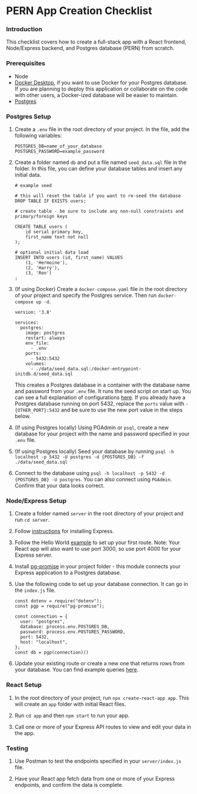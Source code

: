 # PERN App Creation Checklist

### Introduction

This checklist covers how to create a full-stack app with a React frontend, Node/Express backend, and Postgres database (PERN) from scratch.

### Prerequisites

- Node
- [Docker Desktop](https://docs.docker.com/get-docker/), if you want to use Docker for your Postgres database. If you are planning to deploy this application or collaborate on the code with other users, a Docker-ized database will be easier to maintain.
- [Postgres](../databases/installing-postgresql.md)

### Postgres Setup

1. Create a `.env` file in the root directory of your project. In the file, add the following variables:

    ```
    POSTGRES_DB=name_of_your_database
    POSTGRES_PASSWORD=example_password
    ```

1. Create a folder named `db` and put a file named `seed_data.sql` file in the folder. In this file, you can define your database tables and insert any initial data. 

    ```
    # example seed

    # this will reset the table if you want to re-seed the database
    DROP TABLE IF EXISTS users;

    # create table - be sure to include any non-null constraints and primary/foreign keys

    CREATE TABLE users (
        id serial primary key,
        first_name text not null
    );

    # optional initial data load
    INSERT INTO users (id, first_name) VALUES 
        (1, 'Hermoine'),
        (2, 'Harry'),
        (3, 'Ron')
    ;

    ```

1. (If using Docker) Create a `docker-compose.yaml` file in the root directory of your project and specify the Postgres service.  Then run `docker-compose up -d`.
    ```
    version: '3.8'
    
    services:
      postgres:
        image: postgres
        restart: always
        env_file:
          - .env
        ports:
          - 5432:5432
        volumes:
          - ./data/seed_data.sql:/docker-entrypoint-initdb.d/seed_data.sql

    ```
    This creates a Postgres database in a container with the database name and password from your `.env` file. It runs the seed script on start up. You can see a full explanation of configurations [here](https://hub.docker.com/_/postgres). If you already have a Postgres database running on port 5432, replace the `ports` value with `- {OTHER_PORT}:5432` and be sure to use the new port value in the steps below.

1. (If using Postgres locally) Using PGAdmin or `psql`, create a new database for your project with the name and password specified in your `.env` file.

1. (If using Postgres locally) Seed your database by running `psql -h localhost -p 5432 -U postgres -d {POSTGRES_DB} -f ./data/seed_data.sql`

1. Connect to the database using `psql -h localhost -p 5432 -d {POSTGRES_DB} -U postgres`. You can also connect using `PGAdmin`. Confirm that your data looks correct.

### Node/Express Setup

1. Create a folder named `server` in the root directory of your project and run `cd server`.

1. Follow [instructions](https://expressjs.com/en/starter/installing.html) for installing Express.

1. Follow the Hello World [example](https://expressjs.com/en/starter/hello-world.html) to set up your first route. Note: Your React app will also want to use port 3000, so use port 4000 for your Express server.

1. Install [pg-promise](https://vitaly-t.github.io/pg-promise/index.html) in your project folder - this module connects your Express application to a Postgres database.

1. Use the following code to set up your database connection. It can go in the `index.js` file.

    ```
    const dotenv = require("dotenv");
    const pgp = require("pg-promise");

    const connection = {
      user: "postgres",
      database: process.env.POSTGRES_DB,
      password: process.env.POSTGRES_PASSWORD,
      port: 5432,
      host: "localhost",
    };
    const db = pgp(connection)()
    ```

1. Update your existing route or create a new one that returns rows from your database. You can find example queries [here](https://github.com/vitaly-t/pg-promise/wiki/Learn-by-Example).


### React Setup

1. In the root directory of your project, run `npx create-react-app app`. This will create an `app` folder with initial React files.

2. Run `cd app` and then `npm start` to run your app.

3. Call one or more of your Express API routes to view and edit your data in the app.

### Testing

1. Use Postman to test the endpoints specified in your `server/index.js` file.

1. Have your React app fetch data from one or more of your Express endpoints, and confirm the data is complete.
